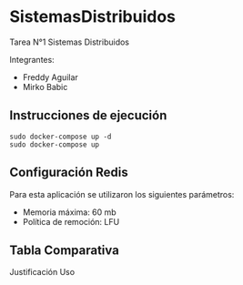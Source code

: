 # SistemasDistribuidos
Tarea N°1 Sistemas Distribuidos

Integrantes:
- Freddy Aguilar
- Mirko Babic

## Instrucciones de ejecución

```
sudo docker-compose up -d
sudo docker-compose up
```

## Configuración Redis

Para esta aplicación se utilizaron los siguientes parámetros:
- Memoria máxima: 60 mb
- Política de remoción: LFU

## Tabla Comparativa

Justificación Uso

